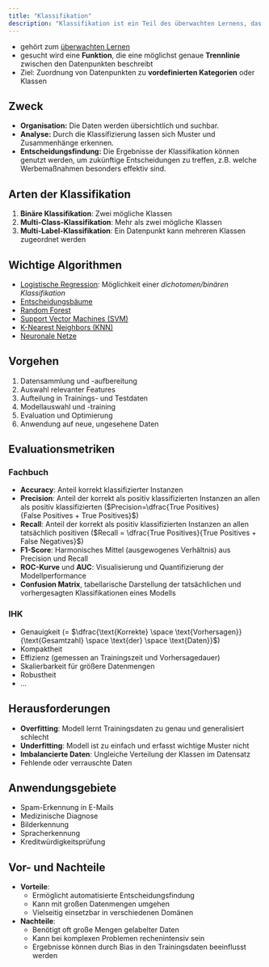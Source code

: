 ```yaml
---
title: "Klassifikation"
description: "Klassifikation ist ein Teil des überwachten Lernens, das Datenpunkte zu vordefinierten Kategorien zuordnet. Algorithmen wie logistische Regression, Entscheidungsbäume und KNN werden verwendet, mit Metriken wie Accuracy und Precision zur Evaluation."
---
```


- gehört zum [überwachten Lernen](/lerninhalte/ueberwachtes-und-nicht-ueberwachtes-lernen)
- gesucht wird eine **Funktion**, die eine möglichst genaue **Trennlinie** zwischen den Datenpunkten beschreibt
- Ziel: Zuordnung von Datenpunkten zu **vordefinierten Kategorien** oder Klassen

## Zweck
- **Organisation:** Die Daten werden übersichtlich und suchbar.
- **Analyse:** Durch die Klassifizierung lassen sich Muster und Zusammenhänge erkennen.
- **Entscheidungsfindung:** Die Ergebnisse der Klassifikation können genutzt werden, um zukünftige Entscheidungen zu treffen, z.B. welche Werbemaßnahmen besonders effektiv sind.

## Arten der Klassifikation
1. **Binäre Klassifikation**: Zwei mögliche Klassen
2. **Multi-Class-Klassifikation**: Mehr als zwei mögliche Klassen
3. **Multi-Label-Klassifikation**: Ein Datenpunkt kann mehreren Klassen zugeordnet werden

## Wichtige Algorithmen
- [Logistische Regression](/lerninhalte/regression#logistische-regression): Möglichkeit einer *dichotomen/binären Klassifikation*
- [Entscheidungsbäume](/lerninhalte/entscheidungsbaum)
- [Random Forest](/lerninhalte/random-forest)
- [Support Vector Machines (SVM)](/lerninhalte/support-vector-machine)
- [K-Nearest Neighbors (KNN)](/lerninhalte/k-nearest-neighbor)
- [Neuronale Netze](/lerninhalte/neural-network)

## Vorgehen
1. Datensammlung und -aufbereitung
2. Auswahl relevanter Features
3. Aufteilung in Trainings- und Testdaten
4. Modellauswahl und -training
5. Evaluation und Optimierung
6. Anwendung auf neue, ungesehene Daten

## Evaluationsmetriken
### Fachbuch
- **Accuracy**: Anteil korrekt klassifizierter Instanzen
- **Precision**: Anteil der korrekt als positiv klassifizierten Instanzen an allen als positiv klassifizierten ($Precision=\dfrac{True Positives}{False Positives + True Positives}​$)
- **Recall**: Anteil der korrekt als positiv klassifizierten Instanzen an allen tatsächlich positiven ($Recall = \dfrac{True Positives}{True Positives + False Negatives}$)
- **F1-Score**: Harmonisches Mittel (ausgewogenes Verhältnis) aus Precision und Recall
- **ROC-Kurve** und **AUC**: Visualisierung und Quantifizierung der Modellperformance
- **Confusion Matrix**, tabellarische Darstellung der tatsächlichen und vorhergesagten Klassifikationen eines Modells

### IHK
- Genauigkeit (= $\dfrac{\text{Korrekte} \space \text{Vorhersagen}}{\text{Gesamtzahl} \space \text{der} \space \text{Daten}}$)
- Kompaktheit
- Effizienz (gemessen an Trainingszeit und Vorhersagedauer)
- Skalierbarkeit für größere Datenmengen
- Robustheit
- ...

## Herausforderungen
- **Overfitting**: Modell lernt Trainingsdaten zu genau und generalisiert schlecht
- **Underfitting**: Modell ist zu einfach und erfasst wichtige Muster nicht
- **Imbalancierte Daten**: Ungleiche Verteilung der Klassen im Datensatz
- Fehlende oder verrauschte Daten

## Anwendungsgebiete
- Spam-Erkennung in E-Mails
- Medizinische Diagnose
- Bilderkennung
- Spracherkennung
- Kreditwürdigkeitsprüfung

## Vor- und Nachteile
- **Vorteile**:
	- Ermöglicht automatisierte Entscheidungsfindung
	- Kann mit großen Datenmengen umgehen
	- Vielseitig einsetzbar in verschiedenen Domänen
- **Nachteile**:
	- Benötigt oft große Mengen gelabelter Daten
	- Kann bei komplexen Problemen rechenintensiv sein
	- Ergebnisse können durch Bias in den Trainingsdaten beeinflusst werden


